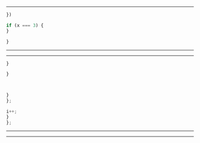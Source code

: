 





---



  ```js
  })

  if (x === 3) {
  }
  ```



  ```js
  }

  ```

---






---




```js
}

}
```







```js


```




```js

}
};

i++;
}
};

```

---






---
